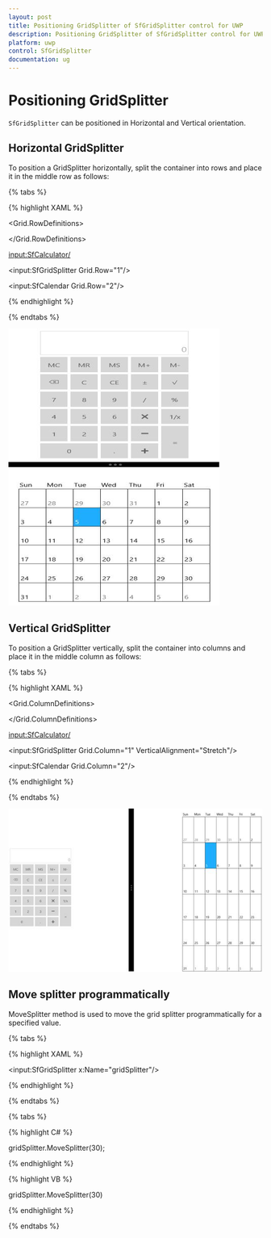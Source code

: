 ```yaml
---
layout: post
title: Positioning GridSplitter of SfGridSplitter control for UWP
description: Positioning GridSplitter of SfGridSplitter control for UWP
platform: uwp
control: SfGridSplitter
documentation: ug
---
```


# Positioning GridSplitter

`SfGridSplitter` can be positioned in Horizontal and Vertical orientation.

## Horizontal GridSplitter

To position a GridSplitter horizontally, split the container into rows and place it in the middle row as follows:

{% tabs %}

{% highlight XAML %}

<Grid>

<Grid.RowDefinitions>

<RowDefinition MinHeight="50"/>

<RowDefinition Height="15"/>

<RowDefinition MinHeight="50"/>

</Grid.RowDefinitions>

<input:SfCalculator/>

<input:SfGridSplitter Grid.Row="1"/>

<input:SfCalendar Grid.Row="2"/>

</Grid>

{% endhighlight %}

{% endtabs %}

![](Positioning-GridSplitter-images/Positioning-GridSplitter-img1.jpeg)

## Vertical GridSplitter

To position a GridSplitter vertically, split the container into columns and place it in the middle column as follows:

{% tabs %}

{% highlight XAML %}

<Grid>

<Grid.ColumnDefinitions>

<ColumnDefinition MinWidth="50"/>

<ColumnDefinition Width="25"/>

<ColumnDefinition MinWidth="50"/>

</Grid.ColumnDefinitions>

<input:SfCalculator/>

<input:SfGridSplitter Grid.Column="1" VerticalAlignment="Stretch"/>

<input:SfCalendar Grid.Column="2"/>

</Grid>

{% endhighlight %}

{% endtabs %}

![](Positioning-GridSplitter-images/Positioning-GridSplitter-img2.jpeg)

## Move splitter programmatically

MoveSplitter method is used to move the grid splitter programmatically for a specified value.

{% tabs %}

{% highlight XAML %}

<input:SfGridSplitter x:Name="gridSplitter"/>

{% endhighlight %}

{% endtabs %}

{% tabs %}

{% highlight C# %}

gridSplitter.MoveSplitter(30);

{% endhighlight %}

{% highlight VB %}

gridSplitter.MoveSplitter(30)

{% endhighlight %}

{% endtabs %}

